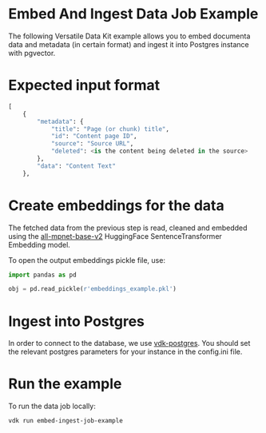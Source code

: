 # Embed And Ingest Data Job Example

The following Versatile Data Kit example allows you to embed documenta data and metadata (in certain format)
and ingest it into Postgres instance with pgvector.

# Expected input format

```python
[
    {
        "metadata": {
            "title": "Page (or chunk) title",
            "id": "Content page ID",
            "source": "Source URL",
            "deleted": <is the content being deleted in the source>
        },
        "data": "Content Text"
    },
```

# Create embeddings for the data
The fetched data from the previous step is read, cleaned and embedded using the
[all-mpnet-base-v2](https://huggingface.co/sentence-transformers/all-mpnet-base-v2) HuggingFace SentenceTransformer Embedding model.

To open the output embeddings pickle file, use:

```python
import pandas as pd

obj = pd.read_pickle(r'embeddings_example.pkl')
```

# Ingest into Postgres

In order to connect to the database, we use [vdk-postgres](https://github.com/vmware/versatile-data-kit/tree/main/projects/vdk-plugins/vdk-postgres).
You should set the relevant postgres parameters for your instance in the config.ini file.

# Run the example
To run the data job locally:
```bash
vdk run embed-ingest-job-example
```
